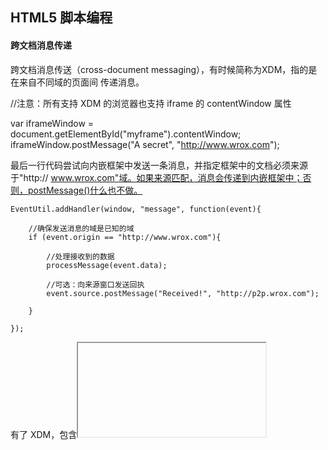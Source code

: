## HTML5 脚本编程 
#### 跨文档消息传递 
跨文档消息传送（cross-document messaging），有时候简称为XDM，指的是在来自不同域的页面间 传递消息。

//注意：所有支持 XDM 的浏览器也支持 iframe 的 contentWindow 属性 

var iframeWindow = document.getElementById("myframe").contentWindow; iframeWindow.postMessage("A secret", "http://www.wrox.com"); 

最后一行代码尝试向内嵌框架中发送一条消息，并指定框架中的文档必须来源于"http:// www.wrox.com"域。如果来源匹配，消息会传递到内嵌框架中；否则，postMessage()什么也不做。

    EventUtil.addHandler(window, "message", function(event){ 
     
        //确保发送消息的域是已知的域     
        if (event.origin == "http://www.wrox.com"){ 
     
            //处理接收到的数据         
            processMessage(event.data); 
     
            //可选：向来源窗口发送回执        
            event.source.postMessage("Received!", "http://p2p.wrox.com");     
            
        } 
        
    }); 
    
有了 XDM，包含<iframe>的页面可以确保自身不受恶意 内容的侵扰，因为它只通过 XDM与嵌入的框架通信。而 XDM也可以在来自相同域的页面间使用。 支持 XDM的浏览器有 IE8+、Firefox 3.5+、Safari 4+、Opera、Chrome、iOS版 Safari及 Android版 WebKit。XDM 已经作为一个规范独立出来，现在它的名字叫 Web Messaging，官方页面是 http://dev.w3.org/html5/postmsg/。



#### 原生拖放 
1、拖放事件

拖动某元素时，将依次触发下列事件： 
>(1) dragstart 
(2) drag 
(3) dragend 

当某个元素被拖动到一个有效的放置目标上时，下列事件会依次发生： 
>(1) dragenter 
(2) dragover 
(3) dragleave 或 drop 

2、自定义放置目标 
有些元素默认是不允许放置的。如果拖动元素经过不允许放置的元素，无论用户如何操作，都不会发生 drop 事件。不过，你可以把任何元素变成有效的放置 目标，方法是重写 dragenter 和 dragover 事件的默认行为。例如，假设有一个 ID为"droptarget" 的<div>元素，可以用如下代码将它变成一个放置目标。 
 
    var droptarget = document.getElementById("droptarget"); 
    EventUtil.addHandler(droptarget, "dragover", function(event){
        EventUtil.preventDefault(event); 
    }); 
    EventUtil.addHandler(droptarget, "dragenter", function(event){ 
        EventUtil.preventDefault(event); 
    }); 
    
3、dataTransfer对象 

它是事件对象的一个属性，用于从被拖动元素向放置目标传递字符串格式的数据。

    //设置和接收文本数据
    
    event.dataTransfer.setData("text", "some text");
    
    var text = event.dataTransfer.getData("text"); 
     
    //设置和接收 URL
    
    event.dataTransfer.setData("URL", "http://www.wrox.com/"); 
    
    var url = event.dataTransfer.getData("URL"); 
    
PS: 保存在 dataTransfer 对象中的数据只能在 drop 事件处理程序中读取。如果在 ondrop 处理程序中没有读到数据，那就是dataTransfer对象已经被销毁，数据也丢失了。 


4、dropEffect与effectAllowed 

通过 dropEffect 属性可以知道被拖动的元素能够执行哪种放置行为。这个属性有下列 4 个可能的值。 
* "none"：不能把拖动的元素放在这里。这是除文本框之外所有元素的默认值。
* "move"：应该把拖动的元素移动到放置目标。
* "copy"：应该把拖动的元素复制到放置目标。
* "link"：表示放置目标会打开拖动的元素（但拖动的元素必须是一个链接，有 URL）。


dropEffect 属性只有搭配effectAllowed属性才有用。effectAllowed属性表示允许拖动元素的哪种 dropEffect，effectAllowed 属性可能的值如下。

* "uninitialized"：没有给被拖动的元素设置任何放置行为。
* "none"：被拖动的元素不能有任何行为。
* "copy"：只允许值为"copy"的 dropEffect。
* "link"：只允许值为"link"的 dropEffect。
* "move"：只允许值为"move"的 dropEffect。
* "copyLink"：允许值为"copy"和"link"的 dropEffect。
* "copyMove"：允许值为"copy"和"move"的 dropEffect。
* "linkMove"：允许值为"link"和"move"的 dropEffect。
* "all"：允许任意 dropEffect。 

必须在 ondragstart 事件处理程序中设置 effectAllowed 属性。 

5、可拖动 

HTML5为所有 HTML元素规定了一个draggable属性，表示元素是否可以拖动。图像和链接的 draggable 属性自动被设置成了 true，而其他元素这个属性 的默认值都是 false。

    <!-- 让这个图像不可以拖动 --> 
    <img src="smile.gif" draggable="false" alt="Smiley face"> 
    <!-- 让这个元素可以拖动 -->
    <div draggable="true">...</div> 

支持 draggable 属性的浏览器有 IE 10+、Firefox 4+、Safari 5+和 Chrome。Opera 11.5及之前的版本都不支持HTML5的拖放功能。另外，为了让Firefox支持可拖动属性，还必须添加一个 ondragstart 事件处理程序，并在dataTransfer对象中保存一些信息。 

6、其他成员 
* addElement(element)：为拖动操作添加一个元素。添加这个元素只影响数据（即增加作为拖 动源而响应回调的对象），不会影响拖动操作时页面元素的外观。在写作本书时，只有 Firefox 3.5+ 实现了这个方法。
* clearData(format)：清除以特定格式保存的数据。实现这个方法的浏览器有 IE、Fireforx 3.5+、 Chrome和 Safari 4+。
* setDragImage(element,x,y)：指定一幅图像，当拖动发生时，显示在光标下方。这个方法接收的三个参数分别是要显示的HTML元素和光标在图像中的x、y坐标。其中，HTML元素 可以是一幅图像，也可以是其他元素。是图像则显示图像，是其他元素则显示渲染后的元素。 实现这个方法的浏览器有 Firefox 3.5+、Safari 4+和 Chrome。
* types：当前保存的数据类型。这是一个类似数组的集合，以"text"这样的字符串形式保存着 数据类型。实现这个属性的浏览器有 IE10+、Firefox 3.5+和 Chrome。